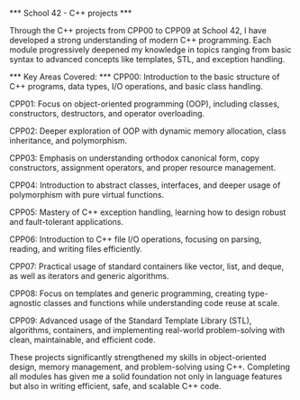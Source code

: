 *** School 42 - C++ projects ***

Through the C++ projects from CPP00 to CPP09 at School 42, I have developed a strong understanding of modern C++ programming. Each module progressively deepened my knowledge in topics ranging from basic syntax to advanced concepts like templates, STL, and exception handling.

*** Key Areas Covered: ***
CPP00: Introduction to the basic structure of C++ programs, data types, I/O operations, and basic class handling.

CPP01: Focus on object-oriented programming (OOP), including classes, constructors, destructors, and operator overloading.

CPP02: Deeper exploration of OOP with dynamic memory allocation, class inheritance, and polymorphism.

CPP03: Emphasis on understanding orthodox canonical form, copy constructors, assignment operators, and proper resource management.

CPP04: Introduction to abstract classes, interfaces, and deeper usage of polymorphism with pure virtual functions.

CPP05: Mastery of C++ exception handling, learning how to design robust and fault-tolerant applications.

CPP06: Introduction to C++ file I/O operations, focusing on parsing, reading, and writing files efficiently.

CPP07: Practical usage of standard containers like vector, list, and deque, as well as iterators and generic algorithms.

CPP08: Focus on templates and generic programming, creating type-agnostic classes and functions while understanding code reuse at scale.

CPP09: Advanced usage of the Standard Template Library (STL), algorithms, containers, and implementing real-world problem-solving with clean, maintainable, and efficient code.

  These projects significantly strengthened my skills in object-oriented design, memory management, and problem-solving using C++. Completing all modules has given me a solid foundation not only in language features but also in writing efficient, safe, and scalable C++ code.
